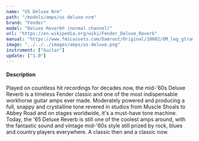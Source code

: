 ```yaml
---
name: "US Deluxe Nrm"
path: "/models/amps/us-deluxe-nrm"
brand: "Fender"
model: "Deluxe Reverb® (normal channel)"
url: "https://en.wikipedia.org/wiki/Fender_Deluxe_Reverb"
manual: "https://www.fmicassets.com/Damroot/Original/10002/OM_leg_gtramp_Deluxe_Reverb_1978.pdf"
image: "../../../images/amps/us-deluxe.png"
instrument: ["Guitar"]
update: ["1.0"]
---
```

#### Description
Played on countless hit recordings for decades now, the mid-'60s Deluxe Reverb is a timeless Fender classic and one of the most indispensable workhorse guitar amps ever made. Moderately powered and producing a full, snappy and crystalline tone revered in studios from Muscle Shoals to Abbey Road and on stages worldwide, it's a must-have tone machine. Today, the '65 Deluxe Reverb is still one of the coolest amps around, with the fantastic sound and vintage mid-'60s style still prized by rock, blues and country players everywhere. A classic then and a classic now. 